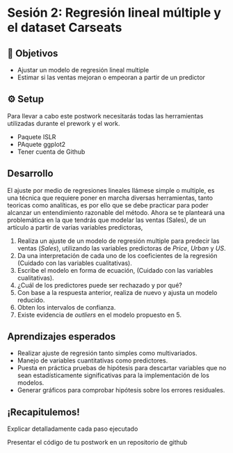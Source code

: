 # Sesión 2: Regresión lineal múltiple y el dataset Carseats 

## :dart: Objetivos

- Ajustar un modelo de regresión lineal multiple
- Estimar si las ventas mejoran o empeoran a partir de un predictor


## ⚙️ Setup
Para llevar a cabo este postwork necesitarás todas las herramientas utilizadas durante el prework y el work.

- Paquete ISLR
- PAquete ggplot2 
- Tener cuenta de Github



## Desarrollo

El ajuste por medio de regresiones lineales llámese simple o multiple, es una técnica que requiere poner en marcha diversas herramientas, tanto teoricas como analíticas, es por ello que se debe practicar para poder alcanzar un entendimiento razonable del método. Ahora se te planteará una problemática en la que tendrás que modelar las ventas (Sales), de un artículo a partir de varias variables predictoras, 

1. Realiza un ajuste de un modelo de regresión multiple para predecir las ventas (_Sales_), utilizando las variables predictoras de _Price_, _Urban_ y _US_.
2. Da una interpretación de cada uno de los coeficientes de la regresión (Cuidado con las variables cualitativas).
3. Escribe el modelo en forma de ecuación, (Cuidado con las variables cualitativas). 
4. ¿Cuál de los predictores puede ser rechazado y por qué?
5. Con base a la respuesta anterior, realiza de nuevo y ajusta un modelo reducido.
6. Obten los intervalos de confianza.   
7. Existe evidencia de _outliers_ en el modelo propuesto en 5. 


## Aprendizajes esperados

+ Realizar ajuste de regresión tanto simples como multivariados.
+ Manejo de variables cuantitativas como predictores.
+ Puesta en práctica pruebas de hipótesis para descartar variables que no sean estadísticamente significativas para la implementación de los modelos.
+ Generar gráficos para comprobar hipótesis sobre los errores residuales.

## ¡Recapitulemos!

Explicar detalladamente cada paso ejecutado

Presentar el código de tu postwork en un repositorio de github
